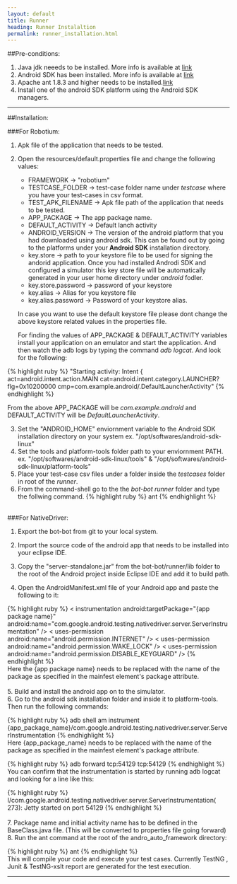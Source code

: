 ```yaml
---
layout: default
title: Runner
heading: Runner Instalaltion
permalink: runner_installation.html
---
```

##Pre-conditions:

1. Java jdk neeeds to be installed. More info is available at [link](http://java.com/en/download/index.jsp) 
2. Android SDK has been installed. More info is available at [link](http://developer.android.com/sdk/installing.html)
3. Apache ant 1.8.3 and higher needs to be installed.[link](http://ant.apache.org/)
4. Install one of the android SDK platform using the Android SDK managers.

---------
##Installation:

###For Robotium:

1. Apk file of the application that needs to be tested.
2. Open the resources/default.properties file and change the following values:
	- FRAMEWORK -> "robotium"
	- TESTCASE_FOLDER -> test-case folder name under *testcase* where you have your test-cases in csv format.
	- TEST_APK_FILENAME -> Apk file path of the application that needs to be tested.
	- APP_PACKAGE -> The app package name.
	- DEFAULT_ACTIVITY -> Default lanch activity
 	- ANDROID_VERSION -> The version of the android platform that you had downloaded using android sdk. This can be found out by going to the platforms under your **Android SDK** installation directory.
 	- key.store -> path to your keystore file to be used for signing the andorid application. Once you had installed Androdi SDK and configured a simulator this key store file will be automatically generated in your user home directory under *android* fodler.
	- key.store.password -> password of your keystore
	- key.alias -> Alias for you keystore file
	- key.alias.password -> Password of your keystore alias.

	In case you want to use the default keystore file please dont change the above keystore related values in the properties file.
 

	For finding the values of APP_PACKAGE & DEFAULT_ACTIVITY variables install your application on an emulator and start the application. And then watch the adb logs by typing the command *adb logcat*. And look for the following:

{% highlight ruby %}
"Starting activity: Intent { act=android.intent.action.MAIN cat=android.intent.category.LAUNCHER? flg=0x10200000 cmp=com.example.android/.DefaultLauncherActivity"
{% endhighlight %}


From the above APP_PACKAGE will be *com.example.android* and DEFAULT_ACTIVITY will be *DefaultLauncherActivity*.
	
	
3. Set the "ANDROID_HOME" enviornment variable to the Android SDK installation directory on your system ex. "/opt/softwares/android-sdk-linux"
4. Set the tools and platform-tools folder path to your enviornment PATH. ex. "/opt/softwares/android-sdk-linux/tools" & "/opt/softwares/android-sdk-linux/platform-tools"
5. Place your test-case csv files under a folder inside the *testcases* folder in root of the *runner*.
6. From the command-shell go to the the *bot-bot runner* folder and type the follwing command.
{% highlight ruby %}
ant
{% endhighlight %}
</br>
###For NativeDriver:

1. Export the bot-bot from git to your local system.

2. Import the source code of the android app that needs to be installed into your eclipse IDE.

3. Copy the "server-standalone.jar" from the bot-bot/runner/lib folder to the root of the Android project inside Eclipse IDE and add it to build path.

4. Open the AndroidManifest.xml file of your Android app and paste the following to it:

{% highlight ruby %}
< instrumentation android:targetPackage="{app package name}" android:name="com.google.android.testing.nativedriver.server.ServerInstrumentation" />
< uses-permission android:name="android.permission.INTERNET" /> 
< uses-permission android:name="android.permission.WAKE_LOCK" />
< uses-permission android:name="android.permission.DISABLE_KEYGUARD" />
{% endhighlight %}
</br>
Here the {app package name} needs to be replaced with the name of the package as specified in the mainfest element's package attribute.
</br>
</br>
5. Build and install the android app on to the simulator.
</br>
6. Go to the android sdk installation folder and inside it to platform-tools. Then run the following commands:

{% highlight ruby %}
adb shell am instrument {app_package_name}/com.google.android.testing.nativedriver.server.ServerInstrumentation
{% endhighlight %}
</br>
Here {app_package_name} needs to be replaced with the name of the package as specified in the mainfest element's package attribute.
	
{% highlight ruby %}
adb forward tcp:54129 tcp:54129
{% endhighlight %}
</br>
You can confirm that the instrumentation is started by running adb logcat and looking for a line like this:

{% highlight ruby %}
I/com.google.android.testing.nativedriver.server.ServerInstrumentation(  273): Jetty started on port 54129
{% endhighlight %}
</br>
</br>
7. Package name and initial activity name has to be defined in the BaseClass.java file. (This will be converted to properties file going forward)
</br>8. Run the ant command at the root of the andro_auto_framework directory:

{% highlight ruby %}
ant
{% endhighlight %}
</br>
This will compile your code and execute your test cases. Currently TestNG , Junit & TestNG-xslt report are generated for the test execution.

------------------------------

